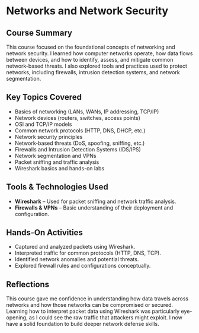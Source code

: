 # Networks and Network Security

## Course Summary

This course focused on the foundational concepts of networking and network security. I learned how computer networks operate, how data flows between devices, and how to identify, assess, and mitigate common network-based threats. I also explored tools and practices used to protect networks, including firewalls, intrusion detection systems, and network segmentation.

## Key Topics Covered

- Basics of networking (LANs, WANs, IP addressing, TCP/IP)
- Network devices (routers, switches, access points)
- OSI and TCP/IP models
- Common network protocols (HTTP, DNS, DHCP, etc.)
- Network security principles
- Network-based threats (DoS, spoofing, sniffing, etc.)
- Firewalls and Intrusion Detection Systems (IDS/IPS)
- Network segmentation and VPNs
- Packet sniffing and traffic analysis
- Wireshark basics and hands-on labs

## Tools & Technologies Used

- **Wireshark** – Used for packet sniffing and network traffic analysis.
- **Firewalls & VPNs** – Basic understanding of their deployment and configuration.

## Hands-On Activities

- Captured and analyzed packets using Wireshark.
- Interpreted traffic for common protocols (HTTP, DNS, TCP).
- Identified network anomalies and potential threats.
- Explored firewall rules and configurations conceptually.

## Reflections

This course gave me confidence in understanding how data travels across networks and how those networks can be compromised or secured. Learning how to interpret packet data using Wireshark was particularly eye-opening, as I could see the raw traffic that attackers might exploit. I now have a solid foundation to build deeper network defense skills.

